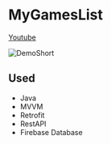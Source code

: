 # MyGamesList

 [Youtube](https://www.youtube.com/watch?=u_5yq16xLSA)

![DemoShort](https://github.com/dorontayar/MyGamesList/assets/113708110/e82e72ca-1cfc-4b52-9116-9b74565017cf)






## Used

* Java
* MVVM
* Retrofit
* RestAPI
* Firebase Database
